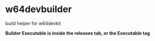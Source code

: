 # w64devbuilder
build helper for w64devkit

**Builder Executable is inside the releases tab, or the Executable tag**

